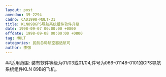 ```yaml
---
layout: post
amendno: 39-2294
cadno: CAD1998-MULT-31
title: KLN89BGPS导航系统组件软件升级
date: 1998-09-07 00:00:00 +0800
effdate: 1998-09-08 00:00:00 +0800
tag: MULT
categories: 民航总局航空器适航司
author: 李强
---
```


##适用范围:
装有软件等级为01/03或01/04,件号为066-01148-0101的GPS导航系统组件KLN 89B的飞机。

